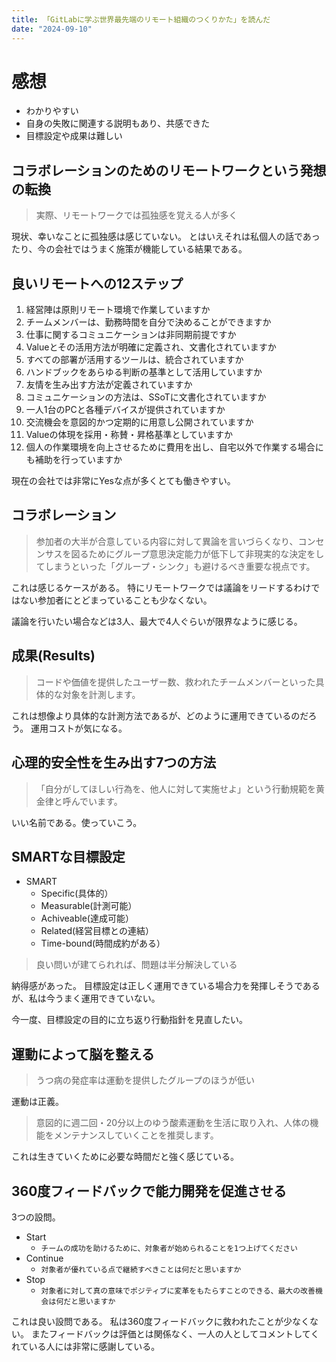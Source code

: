 ```yaml
---
title: 「GitLabに学ぶ世界最先端のリモート組織のつくりかた」を読んだ
date: "2024-09-10"
---
```


# 感想

- わかりやすい
- 自身の失敗に関連する説明もあり、共感できた
- 目標設定や成果は難しい

## コラボレーションのためのリモートワークという発想の転換

> 実際、リモートワークでは孤独感を覚える人が多く

現状、幸いなことに孤独感は感じていない。
とはいえそれは私個人の話であったり、今の会社ではうまく施策が機能している結果である。

## 良いリモートへの12ステップ

1. 経営陣は原則リモート環境で作業していますか
1. チームメンバーは、勤務時間を自分で決めることができますか
1. 仕事に関するコミュニケーションは非同期前提ですか
1. Valueとその活用方法が明確に定義され、文書化されていますか
1. すべての部署が活用するツールは、統合されていますか
1. ハンドブックをあらゆる判断の基準として活用していますか
1. 友情を生み出す方法が定義されていますか
1. コミュニケーションの方法は、SSoTに文書化されていますか
1. 一人1台のPCと各種デバイスが提供されていますか
1. 交流機会を意図的かつ定期的に用意し公開されていますか
1. Valueの体現を採用・称賛・昇格基準としていますか
1. 個人の作業環境を向上させるために費用を出し、自宅以外で作業する場合にも補助を行っていますか

現在の会社では非常にYesな点が多くとても働きやすい。

## コラボレーション

> 参加者の大半が合意している内容に対して異論を言いづらくなり、コンセンサスを図るためにグループ意思決定能力が低下して非現実的な決定をしてしまうといった「グループ・シンク」も避けるべき重要な視点です。

これは感じるケースがある。
特にリモートワークでは議論をリードするわけではない参加者にとどまっていることも少なくない。

議論を行いたい場合などは3人、最大で4人ぐらいが限界なように感じる。

## 成果(Results)

> コードや価値を提供したユーザー数、救われたチームメンバーといった具体的な対象を計測します。

これは想像より具体的な計測方法であるが、どのように運用できているのだろう。
運用コストが気になる。

## 心理的安全性を生み出す7つの方法

> 「自分がしてほしい行為を、他人に対して実施せよ」という行動規範を黄金律と呼んでいます。

いい名前である。使っていこう。

## SMARTな目標設定

- SMART
  - Specific(具体的）
  - Measurable(計測可能）
  - Achiveable(達成可能）
  - Related(経営目標との連結）
  - Time-bound(時間成約がある）

> 良い問いが建てられれば、問題は半分解決している

納得感があった。
目標設定は正しく運用できている場合力を発揮しそうであるが、私は今うまく運用できていない。

今一度、目標設定の目的に立ち返り行動指針を見直したい。

## 運動によって脳を整える

> うつ病の発症率は運動を提供したグループのほうが低い

運動は正義。

> 意図的に週二回・20分以上のゆう酸素運動を生活に取り入れ、人体の機能をメンテナンスしていくことを推奨します。

これは生きていくために必要な時間だと強く感じている。

## 360度フィードバックで能力開発を促進させる

3つの設問。

- Start
  - `チームの成功を助けるために、対象者が始められることを1つ上げてください`
- Continue
  - `対象者が優れている点で継続すべきことは何だと思いますか`
- Stop
  - `対象者に対して真の意味でポジティブに変革をもたらすことのできる、最大の改善機会は何だと思いますか`

これは良い設問である。 私は360度フィードバックに救われたことが少なくない。
またフィードバックは評価とは関係なく、一人の人としてコメントしてくれている人には非常に感謝している。
